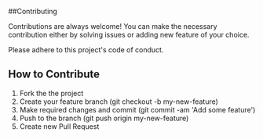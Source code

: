 ##Contributing

Contributions are always welcome!
You can make the necessary contribution either by solving issues or adding new feature of your choice.

Please adhere to this project's code of conduct.


## How to Contribute
1. Fork the the project
2. Create your feature branch (git checkout -b my-new-feature)
3. Make required changes and commit (git commit -am 'Add some feature')
4. Push to the branch (git push origin my-new-feature)
5. Create new Pull Request

